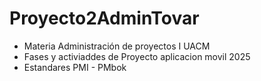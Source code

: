 # Proyecto2AdminTovar
- Materia Administración de proyectos I UACM 
- Fases y activiaddes de Proyecto aplicacion movil 2025 
- Estandares PMI - PMbok


